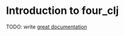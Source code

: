 # Introduction to four_clj

TODO: write [great documentation](http://jacobian.org/writing/great-documentation/what-to-write/)
